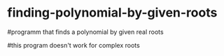 # finding-polynomial-by-given-roots
#programm that finds a polynomial by given real roots

#this program doesn't work for complex roots
